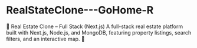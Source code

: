 # RealStateClone---GoHome-R
🏡 Real Estate Clone – Full Stack (Next.js) A full-stack real estate platform built with Next.js, Node.js, and MongoDB, featuring property listings, search filters, and an interactive map. 🚀
